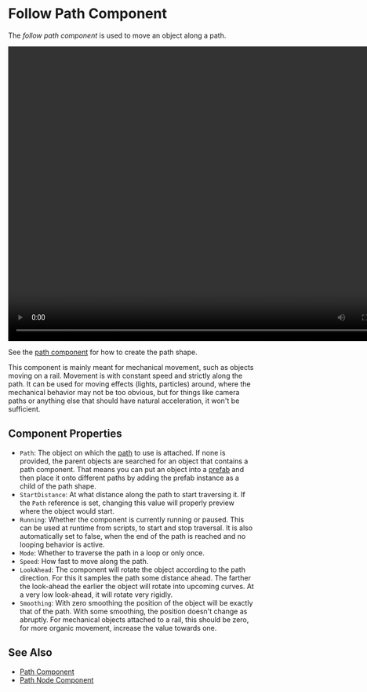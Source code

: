 # Follow Path Component

The *follow path component* is used to move an object along a path.

<video src="media/path-component.webm" width="800" height="600" autoplay loop></video>

See the [path component](path-component.md) for how to create the path shape.

This component is mainly meant for mechanical movement, such as objects moving on a rail. Movement is with constant speed and strictly along the path. It can be used for moving effects (lights, particles) around, where the mechanical behavior may not be too obvious, but for things like camera paths or anything else that should have natural acceleration, it won't be sufficient.

## Component Properties

* `Path`: The object on which the [path](path-component.md) to use is attached. If none is provided, the parent objects are searched for an object that contains a path component. That means you can put an object into a [prefab](../../prefabs/prefabs-overview.md) and then place it onto different paths by adding the prefab instance as a child of the path shape.
* `StartDistance`: At what distance along the path to start traversing it. If the `Path` reference is set, changing this value will properly preview where the object would start.
* `Running`: Whether the component is currently running or paused. This can be used at runtime from scripts, to start and stop traversal. It is also automatically set to false, when the end of the path is reached and no looping behavior is active.
* `Mode`: Whether to traverse the path in a loop or only once.
* `Speed`: How fast to move along the path.
* `LookAhead`: The component will rotate the object according to the path direction. For this it samples the path some distance ahead. The farther the look-ahead the earlier the object will rotate into upcoming curves. At a very low look-ahead, it will rotate very rigidly.
* `Smoothing`: With zero smoothing the position of the object will be exactly that of the path. With some smoothing, the position doesn't change as abruptly. For mechanical objects attached to a rail, this should be zero, for more organic movement, increase the value towards one.

## See Also

* [Path Component](path-component.md)
* [Path Node Component](path-node-component.md)
